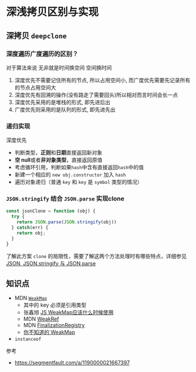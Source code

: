 # 深浅拷贝区别与实现

## 深拷贝 `deepclone`

### 深度遍历广度遍历的区别？

对于算法来说 无非就是时间换空间 空间换时间

1. 深度优先不需要记住所有的节点, 所以占用空间小, 而广度优先需要先记录所有的节点占用空间大
2. 深度优先有回溯的操作(没有路走了需要回头)所以相对而言时间会长一点
3. 深度优先采用的是堆栈的形式, 即先进后出
4. 广度优先则采用的是队列的形式, 即先进先出

### 递归实现

深度优先

- 判断类型，**正则**和**日期**直接返回新对象
- **空 null**或者**非对象类型**，直接返回原值
- 考虑循环引用，判断如果`hash`中含有直接返回`hash`中的值
- 新建一个相应的 `new obj.constructor` 加入 `hash`
- 遍历对象递归（普通 `key` 和 `key` 是 `symbol` 类型的情况）

### `JSON.stringify` 结合 `JSON.parse` 实现clone

```js
const jsonClone = function (obj) {
  try {
    return JSON.parse(JSON.stringify(obj))
  } catch(err) {
    return obj;
  }
}
```

了解此方案 `clone` 的局限性，需要了解这两个方法处理时有哪些特点，详细参见 [JSON, JSON.stringify 与 JSON.parse](../json/readme.md)

## 知识点

- MDN [`WeakMap`](https://developer.mozilla.org/zh-CN/docs/Web/JavaScript/Reference/Global_Objects/WeakMap)
  - 其中的 key 必须是引用类型
  - 张鑫旭 [JS WeakMap应该什么时候使用](https://www.zhangxinxu.com/wordpress/2021/08/js-weakmap-es6/)
  - MDN [WeakRef](https://developer.mozilla.org/zh-CN/docs/Web/JavaScript/Reference/Global_Objects/WeakRef)
  - MDN [FinalizationRegistry](https://developer.mozilla.org/zh-CN/docs/Web/JavaScript/Reference/Global_Objects/FinalizationRegistry)
  - [你不知道的 WeakMap](https://juejin.cn/post/6844904169417998349)
- `instanceof`

参考

- https://segmentfault.com/a/1190000021667397
